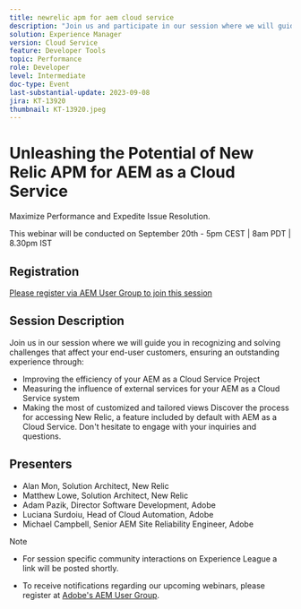 ```yaml
---
title: newrelic apm for aem cloud service
description: "Join us and participate in our session where we will guide you in recognizing and solving challenges that affect your end-user customers, ensuring an outstanding experience through improving the efficiency of your AEM as a Cloud Service Project, measuring the influence of external services for your AEM as a Cloud Service system, and making the most of customized and tailored views. Discover the process for accessing New Relic, a feature included by default with AEM as a Cloud Service. Don't hesitate to engage with your inquiries and questions."
solution: Experience Manager
version: Cloud Service
feature: Developer Tools
topic: Performance
role: Developer
level: Intermediate
doc-type: Event
last-substantial-update: 2023-09-08
jira: KT-13920
thumbnail: KT-13920.jpeg
---
```


# Unleashing the Potential of New Relic APM for AEM as a Cloud Service

Maximize Performance and Expedite Issue Resolution.

This webinar will be conducted on September 20th - 5pm CEST | 8am PDT | 8.30pm IST

## Registration

[Please register via AEM User Group to join this session](https://aem-augs.adobe.com/events/details/adobe-experience-manager-aem-learning-chapter-presents-harness-the-power-of-new-relic-apm-for-aem-as-a-cloud-service-boost-performance-amp-rapid-issue-fix/)

## Session Description

Join us in our session where we will guide you in recognizing and solving challenges that affect your end-user customers, ensuring an outstanding experience through: 

* Improving the efficiency of your AEM as a Cloud Service Project
* Measuring the influence of external services for your AEM as a Cloud Service system
* Making the most of customized and tailored views
Discover the process for accessing New Relic, a feature included by default with AEM as a Cloud Service. Don't hesitate to engage with your inquiries and questions.

## Presenters

* Alan Mon, Solution Architect, New Relic
* Matthew Lowe, Solution Architect, New Relic
* Adam Pazik, Director Software Development, Adobe
* Luciana Surdoiu, Head of Cloud Automation, Adobe
* Michael Campbell, Senior AEM Site Reliability Engineer, Adobe

>[!NOTE]
>
>* For session specific community interactions on Experience League a link will be posted shortly. 
>
>* To receive notifications regarding our upcoming webinars, please register at [Adobe's AEM User Group](https://aem-augs.adobe.com/).
